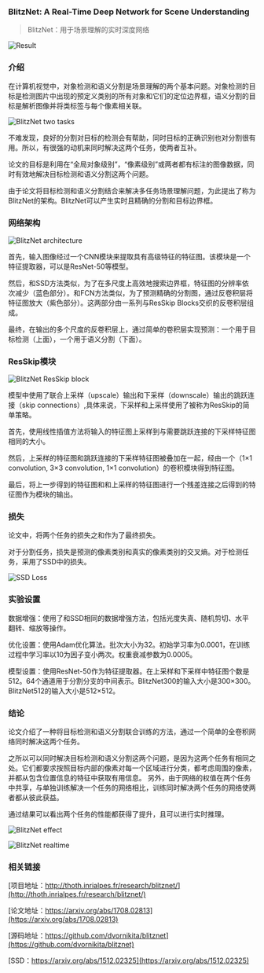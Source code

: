### BlitzNet: A Real-Time Deep Network for Scene Understanding

> BlitzNet：用于场景理解的实时深度网络

![Result](readme/BlitzNet_collage.png)

### 介绍

在计算机视觉中，对象检测和语义分割是场景理解的两个基本问题。对象检测的目标是检测图片中出现的预定义类别的所有对象和它们的定位边界框，语义分割的目标是解析图像并将类标签与每个像素相关联。

![BlitzNet two tasks](readme/BlitzNet_2task.png)

不难发现，良好的分割对目标的检测会有帮助，同时目标的正确识别也对分割很有用。所以，有很强的动机来同时解决这两个任务，使两者互补。

论文的目标是利用在“全局对象级别”，“像素级别”或两者都有标注的图像数据，同时有效地解决目标检测和语义分割这两个问题。

由于论文将目标检测和语义分割结合来解决多任务场景理解问题，为此提出了称为BlitzNet的架构。BlitzNet可以产生实时且精确的分割和目标边界框。


### 网络架构

![BlitzNet architecture](readme/BlitzNet_architecture.png)

首先，输入图像经过一个CNN模块来提取具有高级特征的特征图。该模块是一个特征提取器，可以是ResNet-50等模型。

然后，和SSD方法类似，为了在多尺度上高效地搜索边界框，特征图的分辨率依次减少（蓝色部分）。和FCN方法类似，为了预测精确的分割图，通过反卷积层将特征图放大（紫色部分）。这两部分由一系列与ResSkip Blocks交织的反卷积层组成。

最终，在输出的多个尺度的反卷积层上，通过简单的卷积层实现预测：一个用于目标检测（上面），一个用于语义分割（下面）。


### ResSkip模块

![BlitzNet ResSkip block](readme/BlitzNet_ResSkip_block.png)

模型中使用了联合上采样（upscale）输出和下采样（downscale）输出的跳跃连接（skip connections）,具体来说，下采样和上采样使用了被称为ResSkip的简单策略。

首先，使用线性插值方法将输入的特征图上采样到与需要跳跃连接的下采样特征图相同的大小。

然后，上采样的特征图和跳跃连接的下采样特征图被叠加在一起，经由一个（1×1 convolution, 3×3 convolution, 1×1 convolution）的卷积模块得到特征图。

最后，将上一步得到的特征图和和上采样的特征图进行一个残差连接之后得到的特征图作为模块的输出。


### 损失

论文中，将两个任务的损失之和作为了最终损失。

对于分割任务，损失是预测的像素类别和真实的像素类别的交叉熵。对于检测任务，采用了SSD中的损失。

![SSD Loss](readme/SSD_train_objective.png)


### 实验设置

数据增强：使用了和SSD相同的数据增强方法，包括光度失真、随机剪切、水平翻转、缩放等操作。

优化设置：使用Adam优化算法。批次大小为32。初始学习率为0.0001，在训练过程中学习率以10为因子变小两次。权重衰减参数为0.0005。

模型设置：使用ResNet-50作为特征提取器。在上采样和下采样中特征图个数是512。64个通道用于分割分支的中间表示。BlitzNet300的输入大小是300×300。BlitzNet512的输入大小是512×512。


### 结论

论文介绍了一种将目标检测和语义分割联合训练的方法，通过一个简单的全卷积网络同时解决这两个任务。

之所以可以同时解决目标检测和语义分割这两个问题，是因为这两个任务有相同之处。它们都要求按照目标内部的像素对每一个区域进行分类，都考虑周围的像素，并都从包含位置信息的特征中获取有用信息。
另外，由于网络的权值在两个任务中共享，与单独训练解决一个任务的网络相比，训练同时解决两个任务的网络使两者都从彼此获益。

通过结果可以看出两个任务的性能都获得了提升，且可以进行实时推理。

![BlitzNet effect](readme/BlitzNet_effect.png)

![BlitzNet realtime](readme/BlitzNet_realtime.png)


### 相关链接

[项目地址：http://thoth.inrialpes.fr/research/blitznet/](http://thoth.inrialpes.fr/research/blitznet/)

[论文地址：https://arxiv.org/abs/1708.02813](https://arxiv.org/abs/1708.02813)

[源码地址：https://github.com/dvornikita/blitznet](https://github.com/dvornikita/blitznet)

[SSD：https://arxiv.org/abs/1512.02325](https://arxiv.org/abs/1512.02325)

